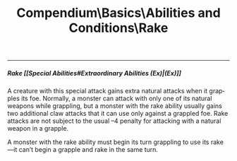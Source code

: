 ﻿---
lang: en
aliases: [Rake]
title: Compendium\Basics\Abilities and Conditions\Rake
tag: Abilities
---

---
##### Rake [[Special Abilities#Extraordinary Abilities (Ex)|(Ex)]]

A creature with this special attack gains extra natural attacks when it grapples its foe. Normally, a monster can attack with only one of its natural weapons while grappling, but a monster with the rake ability usually gains two additional claw attacks that it can use only against a grappled foe. Rake attacks are not subject to the usual –4 penalty for attacking with a natural weapon in a grapple.

A monster with the rake ability must begin its turn grappling to use its rake—it can’t begin a grapple and rake in the same turn.


<br><br>
---
